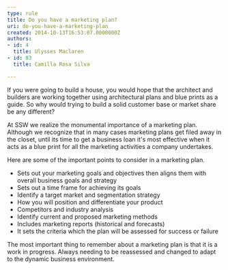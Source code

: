 ```yaml
---
type: rule
title: Do you have a marketing plan?
uri: do-you-have-a-marketing-plan
created: 2014-10-13T16:53:07.0000000Z
authors:
- id: 4
  title: Ulysses Maclaren
- id: 83
  title: Camilla Rosa Silva

---
```


 
If you were going to build a house, you would hope that the architect and builders are working together using architectural plans and blue prints as a guide. So why would trying to build a solid customer base or market share be any different?

At SSW we realize the monumental importance of a marketing plan. Although we recognize that in many cases marketing plans get filed away in the closet, until its time to get a business loan it's most effective when it acts as a blue print for all the marketing activities a company undertakes.
 
Here are some of the important points to consider in a marketing plan.

- Sets out your marketing goals and objectives then aligns them with overall business goals and strategy
- Sets out a time frame for achieving its goals
- Identify a target market and segmentation strategy
- How you will position and differentiate your product
- Competitors and industry analysis
- Identify current and proposed marketing methods
- Includes marketing reports (historical and forecasts)
- It sets the criteria which the plan will be assessed for success or failure


The most important thing to remember about a marketing plan is that it is a work in progress. Always needing to be reassessed and changed to adapt to the dynamic business environment.

